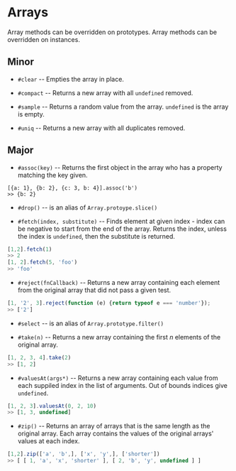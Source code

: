# Arrays

Array methods can be overridden on prototypes.
Array methods can be overridden on instances.

## Minor

- `#clear`
-- Empties the array in place.

- `#compact`
-- Returns a new array with all `undefined` removed.

- `#sample`
-- Returns a random value from the array. `undefined` is the array is empty.

- `#uniq`
-- Returns a new array with all duplicates removed.

## Major

- `#assoc(key)`
-- Returns the first object in the array who has a property matching the key given.

```
[{a: 1}, {b: 2}, {c: 3, b: 4}].assoc('b')
>> {b: 2}
```

- `#drop()`
-- is an alias of `Array.protoype.slice()`

- `#fetch(index, substitute)`
-- Finds element at given index - index can be negative to start from the end of the array. Returns the index, unless the index is `undefined`, then the substitute is returned.

```JavaScript
[1,2].fetch(1)
>> 2
[1, 2].fetch(5, 'foo')
>> 'foo'
```

- `#reject(fnCallback)`
-- Returns a new array containing each element from the original array that did not pass a given test.

```JavaScript
[1, '2', 3].reject(function (e) {return typeof e === 'number'});
>> ['2']
```

- `#select`
-- is an alias of `Array.prototype.filter()`

- `#take(n)`
-- Returns a new array containing the first *n* elements of the original array.

```JavaScript
[1, 2, 3, 4].take(2)
>> [1, 2]
```

- `#valuesAt(args*)`
-- Returns a new array containing each value from each suppiled index in the list of arguments. Out of bounds indices give `undefined`.

```JavaScript
[1, 2, 3].valuesAt(0, 2, 10)
>> [1, 3, undefined]
```

- `#zip()`
-- Returns an array of arrays that is the same length as the original array. Each array contains the values of the original arrays' values at each index.

```JavaScript
[1,2].zip(['a', 'b',], ['x', 'y',], ['shorter'])
>> [ [ 1, 'a', 'x', 'shorter' ], [ 2, 'b', 'y', undefined ] ]
```
